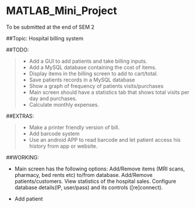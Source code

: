 # MATLAB_Mini_Project
To be submitted at the end of SEM 2

##Topic: Hospital billing system

##TODO:

> - Add a GUI to add patients and take billing inputs.
> - Add a MySQL database containing the cost of items.
>-  Display items in the billing screen to add to cart/total.
> - Save patients records in a MySQL database
> - Show a graph of frequency of patients visits/purchases
> - Main screen should have a statistics tab that shows total visits per day and purchases.
> - Calculate monthly expenses.

##EXTRAS:

> - Make a printer friendly version of bill.
> - Add barcode system 
> - Use an android APP to read barcode and let patient access his history from app or website.

##WORKING:

- Main screen has the following options:
	Add/Remove items (MRI scans, pharmacy, bed rents etc) to/from database.
	Add/Remove patients/customers.
	View statistics of the hospital sales.
	Configure database details(IP, user/pass) and its controls ([re]connect).

- Add patient